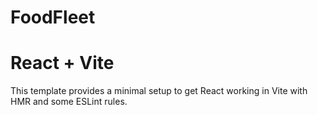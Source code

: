 # FoodFleet

# React + Vite

This template provides a minimal setup to get React working in Vite with HMR and some ESLint rules.
